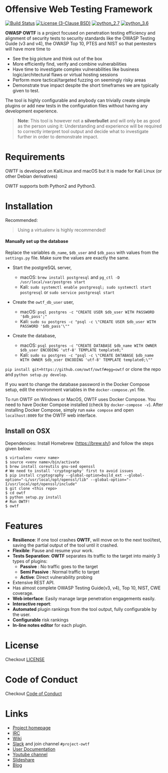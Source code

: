 # Offensive Web Testing Framework

[![Build
Status](https://travis-ci.org/owtf/owtf.svg?branch=develop)](https://travis-ci.org/owtf/owtf)
[![License (3-Clause
BSD)](https://img.shields.io/badge/license-BSD%203--Clause-blue.svg?style=flat-square)](http://opensource.org/licenses/BSD-3-Clause)
[![python_2.7](https://img.shields.io/badge/python-2.7-blue.svg)](https://www.python.org/downloads/)
[![python_3.6](https://img.shields.io/badge/python-3.6-blue.svg)](https://www.python.org/downloads/)

**OWASP OWTF** is a project focused on penetration testing efficiency
and alignment of security tests to security standards like the OWASP
Testing Guide (v3 and v4), the OWASP Top 10, PTES and NIST so that
pentesters will have more time to

- See the big picture and think out of the box
- More efficiently find, verify and combine vulnerabilities
- Have time to investigate complex vulnerabilities like business
  logic/architectural flaws or virtual hosting sessions
- Perform more tactical/targeted fuzzing on seemingly risky areas
- Demonstrate true impact despite the short timeframes we are
  typically given to test.

The tool is highly configurable and anybody can trivially create simple
plugins or add new tests in the configuration files without having any
development experience.

> **Note**: This tool is however not a **silverbullet** and will only be
> as good as the person using it: Understanding and experience will be
> required to correctly interpret tool output and decide what to
> investigate further in order to demonstrate impact.

# Requirements

OWTF is developed on KaliLinux and macOS but it is made for Kali Linux
(or other Debian derivatives)

OWTF supports both Python2 and Python3.

# Installation

Recommended:

> Using a virtualenv is highly recommended!

#### Manually set up the database

Replace the variables `db_name`, `$db_user` and `$db_pass` with values from the `settings.py` file. Make sure the values
are exactly the same.

- Start the postgreSQL server,

  - macOS: `brew install postgresql` and `pg_ctl -D /usr/local/var/postgres start`
  - Kali: `sudo systemctl enable postgresql; sudo systemctl start postgresql`
    or `sudo service postgresql start`

- Create the `owtf_db_user` user,

  - macOS: `psql postgres -c "CREATE USER $db_user WITH PASSWORD '$db_pass';"`
  - Kali: `sudo su postgres -c "psql -c \"CREATE USER $db_user WITH PASSWORD '$db_pass'\""`

- Create the database,
  - macOS: `psql postgres -c "CREATE DATABASE $db_name WITH OWNER $db_user ENCODING 'utf-8' TEMPLATE template0;"`
  - Kali: `sudo su postgres -c "psql -c \"CREATE DATABASE $db_name WITH OWNER $db_user ENCODING 'utf-8' TEMPLATE template0;\""`

`pip install git+https://github.com/owtf/owtf#egg=owtf` or clone the
repo and `python setup.py develop`.

If you want to change the database password in the Docker Compose setup,
edit the environment variables in the `docker-compose.yml` file.

To run OWTF on Windows or MacOS, OWTF uses Docker Compose. You need to
have Docker Compose installed (check by `docker-compose -v`). After
installing Docker Compose, simply run `make compose` and open
`localhost:8009` for the OWTF web interface.

## Install on OSX

Dependencies: Install Homebrew (<https://brew.sh/>) and follow the steps
given below:

```{.sourceCode .bash}
$ virtualenv <venv name>
$ source <venv name>/bin/activate
$ brew install coreutils gnu-sed openssl
# We need to install 'cryptography' first to avoid issues
$ pip install cryptography --global-option=build_ext --global-option="-L/usr/local/opt/openssl/lib" --global-option="-I/usr/local/opt/openssl/include"
$ git clone <this repo>
$ cd owtf
$ python setup.py install
# Run OWTF!
$ owtf
```

# Features

- **Resilience**: If one tool crashes **OWTF**, will move on to the
  next tool/test, saving the partial output of the tool until it
  crashed.
- **Flexible**: Pause and resume your work.
- **Tests Separation**: **OWTF** separates its traffic to the target
  into mainly 3 types of plugins:
  - **Passive** : No traffic goes to the target
  - **Semi Passive** : Normal traffic to target
  - **Active**: Direct vulnerability probing
- Extensive REST API.
- Has almost complete OWASP Testing Guide(v3, v4), Top 10, NIST, CWE
  coverage.
- **Web interface**: Easily manage large penetration engagements
  easily.
- **Interactive report**:
- **Automated** plugin rankings from the tool output, fully
  configurable by the user.
- **Configurable** risk rankings
- **In-line notes editor** for each plugin.

# License

Checkout [LICENSE](LICENSE.md)

# Code of Conduct

Checkout [Code of Conduct](CODE_OF_CONDUCT.md)

# Links

- [Project homepage](http://owtf.github.io/)
- [IRC](http://webchat.freenode.net/?randomnick=1&channels=%23owtf&prompt=1&uio=MTE9MjM20f)
- [Wiki](https://www.owasp.org/index.php/OWASP_OWTF)
- [Slack](https://join.slack.com/t/owasp/shared_invite/enQtNDI5MzgxMDQ2MTAwLTEyNzIzYWQ2NDZiMGIwNmJhYzYxZDJiNTM0ZmZiZmJlY2EwZmMwYjAyNmJjNzQxNzMyMWY4OTk3ZTQ0MzFhMDY) and join channel
  `#project-owtf`
- [User Documentation](http://docs.owtf.org/en/latest/)
- [Youtube channel](https://www.youtube.com/user/owtfproject)
- [Slideshare](http://www.slideshare.net/abrahamaranguren/presentations)
- [Blog](http://blog.7-a.org/search/label/OWTF)
